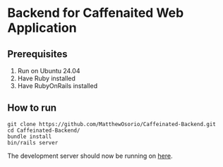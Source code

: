# Backend for Caffenaited Web Application

## Prerequisites
1) Run on Ubuntu 24.04
2) Have Ruby installed
3) Have RubyOnRails installed

## How to run

```
git clone https://github.com/MatthewOsorio/Caffeinated-Backend.git
cd Caffeinated-Backend/
bundle install
bin/rails server
```

The development server should now be running on <a href='http://127.0.0.1:3000/'>here</a>.
